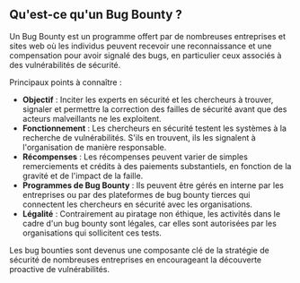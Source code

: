 ## Qu'est-ce qu'un Bug Bounty ?

Un Bug Bounty est un programme offert par de nombreuses entreprises et sites web où les individus peuvent recevoir une reconnaissance et une compensation pour avoir signalé des bugs, en particulier ceux associés à des vulnérabilités de sécurité.

Principaux points à connaître :

- **Objectif** : Inciter les experts en sécurité et les chercheurs à trouver, signaler et permettre la correction des failles de sécurité avant que des acteurs malveillants ne les exploitent.
- **Fonctionnement** : Les chercheurs en sécurité testent les systèmes à la recherche de vulnérabilités. S'ils en trouvent, ils les signalent à l'organisation de manière responsable.
- **Récompenses** : Les récompenses peuvent varier de simples remerciements et crédits à des paiements substantiels, en fonction de la gravité et de l'impact de la faille.
- **Programmes de Bug Bounty** : Ils peuvent être gérés en interne par les entreprises ou par des plateformes de bug bounty tierces qui connectent les chercheurs en sécurité avec les organisations.
- **Légalité** : Contrairement au piratage non éthique, les activités dans le cadre d'un bug bounty sont légales, car elles sont autorisées par les organisations qui sollicitent ces tests.

Les bug bounties sont devenus une composante clé de la stratégie de sécurité de nombreuses entreprises en encourageant la découverte proactive de vulnérabilités.
